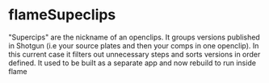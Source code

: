 # flameSupeclips
"Supercips" are the nickname of an openclips. It groups versions published in Shotgun (i.e your source plates and then your comps in one openclip). In this current case it filters out unnecessary steps and sorts versions in order defined. It used to be built as a separate app and now rebuild to run inside flame
